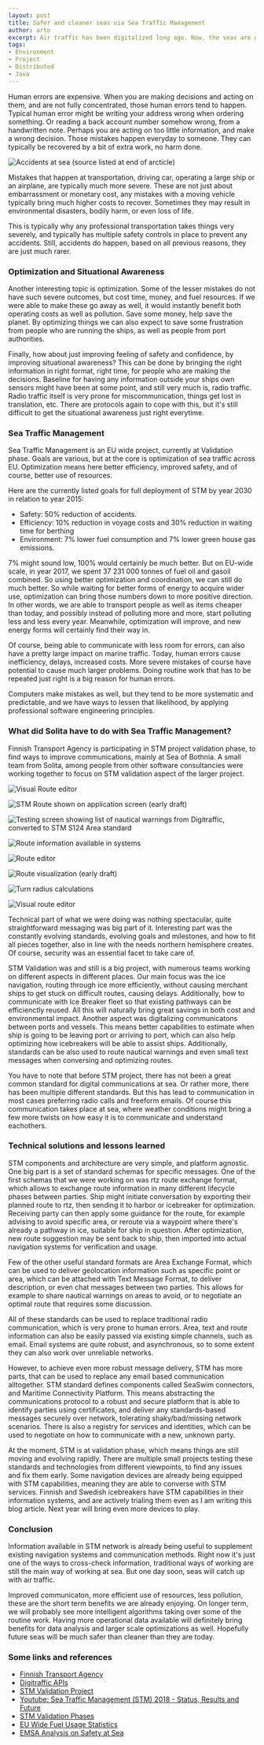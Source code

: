 ```yaml
---
layout: post
title: Safer and cleaner seas via Sea Traffic Management
author: arto
excerpt: Air traffic has been digitalized long ago. Now, the seas are going same route as well. Future holds much safer and cleaner marine traffic for all of us. 
tags:
- Environment
- Project
- Distributed
- Java
---
```


Human errors are expensive. When you are making decisions and acting on them, and are not fully concentrated, those human errors tend to happen. Typical human error might be writing your address wrong when ordering something. Or reading a back account number somehow wrong, from a handwritten note. Perhaps you are acting on too little information, and make a wrong decision. Those mistakes happen everyday to someone. They can typically be recovered by a bit of extra work, no harm done.

![Accidents at sea (source listed at end of arcticle)](/img/safer-and-cleaner-seas/marine_casualty_information.png)

Mistakes that happen at transportation, driving car, operating a large ship or an airplane, are typically much more severe. These are not just about embarrassment or monetary cost, any mistakes with a moving vehicle typically bring much higher costs to recover. Sometimes they may result in environmental disasters, bodily harm, or even loss of life.

This is typically why any professional transportation takes things very severely, and typically has multiple safety controls in place to prevent any accidents. Still, accidents do happen, based on all previous reasons, they are just much rarer.

### Optimization and Situational Awareness

Another interesting topic is optimization. Some of the lesser mistakes do not have such severe outcomes, but cost time, money, and fuel resources. If we were able to make these go away as well, it would instantly benefit both operating costs as well as pollution. Save some money, help save the planet. By optimizing things we can also expect to save some frustration from people who are running the ships, as well as people from port authorities.

Finally, how about just improving feeling of safety and confidence, by improving situational awareness? This can be done by bringing the right information in right format, right time, for people who are making the decisions. Baseline for having any information outside your ships own sensors might have been at some point, and still very much is, radio traffic. Radio traffic itself is very prone for miscommunication, things get lost in translation, etc. There are protocols again to cope with this, but it's still difficult to get the situational awareness just right everytime.

### Sea Traffic Management

Sea Traffic Management is an EU wide project, currently at Validation phase. Goals are various, but at the core is optimization of sea traffic across EU. Optimization means here better efficiency, improved safety, and of course, better use of resources. 

Here are the currently listed goals for full deployment of STM by year 2030 in relation to year 2015:
- Safety: 50% reduction of accidents.
- Efficiency: 10% reduction in voyage costs and 30% reduction in waiting time for berthing
- Environment: 7% lower fuel consumption and 7% lower green house gas emissions.

7% might sound low, 100% would certainly be much better. But on EU-wide scale, in year 2017, we spent 37 231 000 tonnes of fuel oil and gasoil combined. So using better optimization and coordination, we can still do much better. So while waiting for better forms of energy to acquire wider use, optimization can bring those numbers down to more positive direction. In other words, we are able to transport people as well as items cheaper than today, and possibly instead of polluting more and more, start polluting less and less every year. Meanwhile, optimization will improve, and new energy forms will certainly find their way in.

Of course, being able to communicate with less room for errors, can also have a pretty large impact on marine traffic. Today, human errors cause inefficiency, delays, increased costs. More severe mistakes of course have potential to cause much larger problems. Doing routine work that has to be repeated just right is a big reason for human errors.

Computers make mistakes as well, but they tend to be more systematic and predictable, and we have ways to lessen that likelihood, by applying professional software engineering principles.

### What did Solita have to do with Sea Traffic Management?

Finnish Transport Agency is participating in STM project validation phase, to find ways to improve communications, mainly at Sea of Bothnia. A small team from Solita, among people from other software consultancies were working together to focus on STM validation aspect of the larger project.

![Visual Route editor](/img/safer-and-cleaner-seas/complex_route_editing.png)

![STM Route shown on application screen (early draft)](/img/safer-and-cleaner-seas/complex_route_visualization.png)

![Testing screen showing list of nautical warnings from Digitraffic, converted to STM S124 Area standard](/img/safer-and-cleaner-seas/nautical_warnings_test_screen.png)

![Route information available in systems](/img/safer-and-cleaner-seas/route_and_vessel_popup.png)

![Route editor](/img/safer-and-cleaner-seas/route_editing.png)

![Route visualization (early draft)](/img/safer-and-cleaner-seas/route_visualization.png)

![Turn radius calculations](/img/safer-and-cleaner-seas/turn_radius.png)

![Visual route editor](/img/safer-and-cleaner-seas/visual_route_editor.png)

Technical part of what we were doing was nothing spectacular, quite straightforward messaging was big part of it. Interesting part was the constantly evolving standards, evolving goals and milestones, and how to fit all pieces together, also in line with the needs northern hemisphere creates. Of course, security was an essential facet to take care of.

STM Validation was and still is a big project, with numerous teams working on different aspects in different places. Our main focus was the ice navigation, routing through ice more efficiently, without causing merchant ships to get stuck on difficult routes, causing delays. Additionally, how to communicate with Ice Breaker fleet so that existing pathways can be efficienctly reused. All this will naturally bring great savings in both cost and environmental impact. Another aspect was digitalizing communicatons between ports and vessels. This means better capabilities to estimate when ship is going to be leaving port or arriving to port, which can also help optimizing how icebreakers will be able to assist ships. Additionally, standards can be also used to route nautical warnings and even small text messages when conversing and optimizing routes.

You have to note that before STM project, there has not been a great common standard for digital communications at sea. Or rather more, there has been multiple different standards. But this has lead to communication in most cases preferring radio calls and freeform emails. Of course this communication takes place at sea, where weather conditions might bring a few more twists on how easy it is to communicate and understand eachothers.

### Technical solutions and lessons learned

STM components and architecture are very simple, and platform agnostic. One big part is a set of standard schemas for specific messages. One of the first  schemas that we were working on was rtz route exchange format, which allows to exchange route information in many different lifecycle phases between parties. Ship might initiate conversation by exporting their planned route to rtz, then sending it to harbor or icebreaker for optimization. Receiving party can then apply some guidance for the route, for example advising to avoid specific area, or reroute via a waypoint where there's already a pathway in ice, suitable for ship in question. After optimization, new route suggestion may be sent back to ship, then imported into actual navigation systems for verification and usage.

Few of the other useful standard formats are Area Exchange Format, which can be used to deliver geolocation information such as specific point or area, which can be attached with Text Message Format, to deliver description, or even chat messages between two parties. This allows for example to share nautical warnings on areas to avoid, or to negotiate an optimal route that requires some discussion. 

All of these standards can be used to replace traditional radio communication, which is very prone to human errors. Area, text and route information can also be easily passed via existing simple channels, such as email. Email systems are quite robust, and asynchronous, so to some extent they can also work over unreliable networks. 

However, to achieve even more robust message delivery, STM has more parts, that can be used to replace any email based communication alltogether. STM standard defines components called SeaSwim connectors, and Maritime Connectivity Platform. This means abstracting the communications protocol to a robust and secure platform that is able to identify parties using certificates, and deliver any standards-based messages securely over network, tolerating shaky/bad/missing network scenarios. There is also a registry for services and identities, which can be used to negotiate on how to communicate with a new, unknown party. 

At the moment, STM is at validation phase, which means things are still moving and evolving rapidly. There are multiple small projects testing these standards and technologies from different viewpoints, to find any issues and fix them early. Some navigation devices are already being equipped with STM capabilities, meaning they are able to converse with STM services. Finnish and Swedish icebreakers have STM capabilities in their information systems, and are actively trialing them even as I am writing this blog article. Next year will bring even more devices to play. 

### Conclusion

Information available in STM network is already being useful to supplement existing navigation systems and communication methods. Right now it's just one of the ways to cross-check information, traditional ways of working are still the main way of working at sea. But one day soon, seas will catch up with air traffic.

Improved communicaton, more efficient use of resources, less pollution, these are the short term benefits we are already enjoying. On longer term, we will probably see more intelligent algorithms taking over some of the routine work. Having more operational data available will definitely bring benefits for data analysis and larger scale optimizations as well. Hopefully future seas will be much safer than cleaner than they are today.


### Some links and references

- [Finnish Transport Agency](https://vayla.fi/web/en)
- [Digitraffic APIs](https://www.digitraffic.fi/)
- [STM Validation Project](https://www.stmvalidation.eu/)
- [Youtube: Sea Traffic Management (STM) 2018 - Status, Results and Future](https://www.youtube.com/watch?v=vutEjuR4r6c)
- [STM Validation Phases](http://stmmasterplan.stmvalidation.eu/improvement-phases/)
- [EU Wide Fuel Usage Statistics](https://www.fuelseurope.eu/publication/statistical-report-2018/)
- [EMSA Analysis on Safety at Sea](http://www.emsa.europa.eu/infographics/item/3391-what-can-we-learn-from-the-analysis-on-ro-ro-ships.html)


